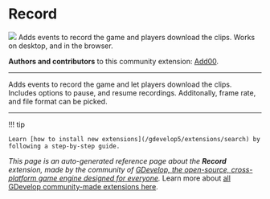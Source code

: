 # Record

<img src="https://resources.gdevelop-app.com/assets/Icons/video-vintage.svg" class="extension-icon"></img>
Adds events to record the game and players download the clips. Works on desktop, and in the browser.

**Authors and contributors** to this community extension: [Add00](https://gd.games/Add00).

---

Adds events to record the game and let players download the clips. Includes options to pause, and resume recordings. Additonally, frame rate, and file format can be picked.

---

!!! tip

    Learn [how to install new extensions](/gdevelop5/extensions/search) by following a step-by-step guide.

*This page is an auto-generated reference page about the **Record** extension, made by the community of [GDevelop, the open-source, cross-platform game engine designed for everyone](https://gdevelop.io/).* Learn more about [all GDevelop community-made extensions here](/gdevelop5/extensions).